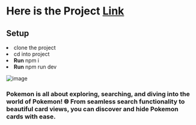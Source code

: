 <h1>Here is the Project <a href="https://pokemon-app-developer-rohitkanojiya.netlify.app/">Link</a></h1>

<h2>Setup</h2>
<li>clone the project</li>
<li>cd into project</li>
<li><b>Run</b> npm i</li>
<li><b>Run</b> npm run dev</li>

![image](https://github.com/rohit550000/Pokemons/assets/123115001/6190e930-2785-48d3-96ee-5934420dc87d)

<h3>Pokemon is all about exploring, searching, and diving into the world of Pokemon! 🌐 From seamless search functionality to beautiful card views, you can discover and hide Pokemon cards with ease.</h3>



